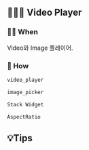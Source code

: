 ## 👨🏻‍🔧 Video Player

### 🤷🏻 When
Video와 Image 플레이어.

### 🚀 How

```dart
video_player

image_picker

Stack Widget

AspectRatio
```

## 💡Tips
